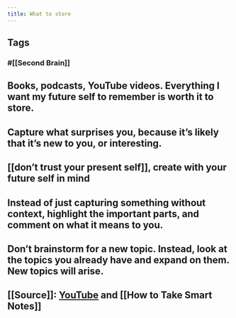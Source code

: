 ```yaml
---
title: What to store
---
```


## Tags
### #[[Second Brain]]
## Books, podcasts, YouTube videos. Everything I want my future self to remember is worth it to store.
## Capture what surprises you, because it’s likely that it’s new to you, or interesting.
## [[don’t trust your present self]], create with your future self in mind
## Instead of just capturing something without context, highlight the important parts, and comment on what it means to you.
## Don’t brainstorm for a new topic. Instead, look at the topics you already have and expand on them. New topics will arise.
## [[Source]]: [YouTube](https://youtu.be/4bxpsvcW2mc) and [[How to Take Smart Notes]]
